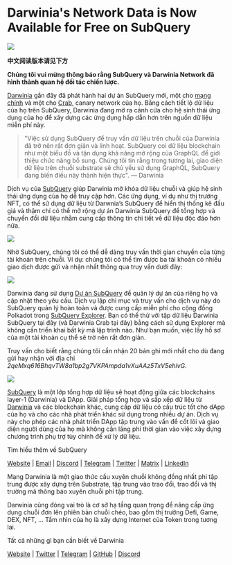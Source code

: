 # Darwinia's Network Data is Now Available for Free on SubQuery

![](https://miro.medium.com/max/1400/0*7_sagAfI_wTKePuH)

**中文阅读版本请见下方**

**Chúng tôi vui mừng thông báo rằng SubQuery và Darwinia Network đã hình thành quan hệ đối tác chiến lược.**

[Darwinia](https://darwinia.network/) gần đây đã phát hành hai dự án SubQuery mới, một cho [mạng chính](https://explorer.subquery.network/subquery/darwinia-network/darwinia) và một cho [Crab](https://explorer.subquery.network/subquery/darwinia-network/crab), canary network của họ. Bằng cách tiết lộ dữ liệu của họ trên SubQuery, Darwinia đang mở ra cánh cửa cho hệ sinh thái ứng dụng của họ để xây dựng các ứng dụng hấp dẫn hơn trên nguồn dữ liệu miễn phí này.

> "Việc sử dụng SubQuery để truy vấn dữ liệu trên chuỗi của Darwinia đã trở nên rất đơn giản và linh hoạt. SubQuery coi dữ liệu blockchain như một biểu đồ và tận dụng khả năng mở rộng của GraphQL để giới thiệu chức năng bổ sung. Chúng tôi tin rằng trong tương lai, giao diện dữ liệu trên chuỗi substrate sẽ chủ yếu sử dụng GraphQL, SubQuery đang biến điều này thành hiện thực". — Darwinia

Dịch vụ của [SubQuery](https://subquery.network/) giúp Darwinia mở khóa dữ liệu chuỗi và giúp hệ sinh thái ứng dụng của họ dễ truy cập hơn. Các ứng dụng, ví dụ như thị trường NFT, có thể sử dụng dữ liệu từ Darwnia’s SubQuery để hiển thị thống kê đấu giá và thậm chí có thể mở rộng dự án Darwinia SubQuery để tổng hợp và chuyển đổi dữ liệu nhằm cung cấp thông tin chi tiết về dữ liệu độc đáo hơn nữa.

![](https://miro.medium.com/max/1400/0*n2sGrQWOkIFXxMnq)

Nhờ SubQuery, chúng tôi có thể dễ dàng truy vấn thời gian chuyển của từng tài khoản trên chuỗi. Ví dụ: chúng tôi có thể tìm được ba tài khoản có nhiều giao dịch được gửi và nhận nhất thông qua truy vấn dưới đây:

![](https://miro.medium.com/max/1400/0*gfS6ksjUL9fR9XA7)

Darwinia đang sử dụng [Dự án SubQuery](https://project.subquery.network/) để quản lý dự án của riêng họ và cập nhật theo yêu cầu. Dịch vụ lập chỉ mục và truy vấn cho dịch vụ này do SubQuery quản lý hoàn toàn và được cung cấp miễn phí cho cộng đồng Polkadot trong [SubQuery Explorer](https://explorer.subquery.network/). Bạn có thể thử với tập dữ liệu Darwinia SubQuery tại đây (và Darwinia Crab tại đây) bằng cách sử dụng Explorer mà không cần triển khai bất kỳ mã lập trình nào. Như bạn muốn, việc lấy hồ sơ của một tài khoản cụ thể sẽ trở nên rất đơn giản.

Truy vấn cho biết rằng chúng tôi cần nhận 20 bản ghi mới nhất cho dù đang gửi hay nhận với địa chỉ _2qeMxq616BhqvTW8a1bp2g7VKPAmpda1vXuAAz5TxV5ehivG_.

![](https://miro.medium.com/max/1400/0*z-9giNk4RnhxliYy)

[SubQuery](https://subquery.network/) là một lớp tổng hợp dữ liệu sẽ hoạt động giữa các blockchains layer-1 (Darwinia) và DApp. Giải pháp tổng hợp và sắp xếp dữ liệu từ [Darwinia](https://darwinia.network/) và các blockchain khác, cung cấp dữ liệu có cấu trúc tốt cho dApp của họ và cho các nhà phát triển khác sử dụng trong nhiều dự án. Dịch vụ này cho phép các nhà phát triển DApp tập trung vào vấn đề cốt lõi và giao diện người dùng của họ mà không cần lãng phí thời gian vào việc xây dựng chương trình phụ trợ tùy chỉnh để xử lý dữ liệu.

Tìm hiểu thêm về SubQuery

[Website](https://subquery.network/) | [Email](mailto:hello@subquery.network) | [Discord](https://discord.com/invite/78zg8aBSMG) | [Telegram](https://t.me/subquerynetwork) | [Twitter](https://twitter.com/subquerynetwork) | [Matrix](https://matrix.to/#/#subquery:matrix.org) | [LinkedIn](https://www.linkedin.com/company/subquery)

Mạng Darwinia là một giao thức cầu xuyên chuỗi không đồng nhất phi tập trung được xây dựng trên Substrate, tập trung vào trao đổi, trao đổi và thị trường mã thông báo xuyên chuỗi phi tập trung.

Darwinia cũng đóng vai trò là cơ sở hạ tầng quan trọng để nâng cấp ứng dụng chuỗi đơn lên phiên bản chuỗi chéo, bao gồm thị trường Defi, Game, DEX, NFT, ... Tầm nhìn của họ là xây dựng Internet của Token trong tương lai.

Tất cả những gì bạn cần biết về Darwinia

[Website](https://darwinia.network/) | [Twitter](https://twitter.com/DarwiniaNetwork) | [Telegram](https://t.me/DarwiniaNetwork) | [GitHub](https://github.com/darwinia-network) | [Discord](https://discord.gg/KMZVeyM)
